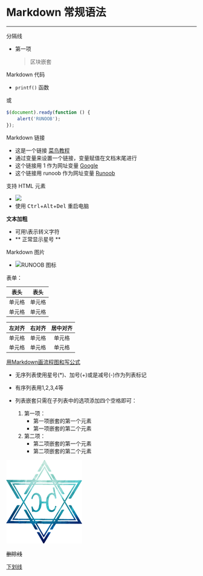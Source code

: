 # Markdown 常规语法


- - -
分隔线

* 第一项
    > 区块嵌套

Markdown 代码

- `printf()` 函数

或
```javascript
$(document).ready(function () {
    alert('RUNOOB');
});
```

Markdown 链接

- 这是一个链接 [菜鸟教程](https://www.runoob.com)
- 通过变量来设置一个链接，变量赋值在文档末尾进行
- 这个链接用 1 作为网址变量 [Google][1]
- 这个链接用 runoob 作为网址变量 [Runoob][runoob]

[1]: http://www.google.com/
[runoob]: http://www.runoob.com/

支持 HTML 元素

- <img src="http://static.runoob.com/images/runoob-logo.png" width="30%">
- 使用 <kbd>Ctrl</kbd>+<kbd>Alt</kbd>+<kbd>Del</kbd> 重启电脑

**文本加粗** 

- 可用\表示转义字符
- \*\* 正常显示星号 \*\*

Markdown 图片

- ![RUNOOB 图标](http://static.runoob.com/images/runoob-logo.png "可选标题")

表单： 

|  表头   | 表头  |
|  ----  | ----  |
| 单元格  | 单元格 |
| 单元格  | 单元格 |

| 左对齐 | 右对齐 | 居中对齐 |
| :-----| ----: | :----: |
| 单元格 | 单元格 | 单元格 |
| 单元格 | 单元格 | 单元格 |

[用Markdown画流程图和写公式](https://www.runoob.com/markdown/md-advance.html)


- 无序列表使用星号(*)、加号(+)或是减号(-)作为列表标记
- 有序列表用1,2,3,4等

- 列表嵌套只需在子列表中的选项添加四个空格即可：
    1. 第一项：
        - 第一项嵌套的第一个元素
        - 第一项嵌套的第二个元素
    2. 第二项：
        - 第二项嵌套的第一个元素
        - 第二项嵌套的第二个元素

![logo.png](/pic/logo.png)

~~删除线~~

<u>下划线</u>